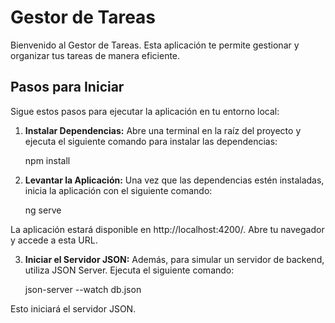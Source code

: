 # Gestor de Tareas

Bienvenido al Gestor de Tareas. Esta aplicación te permite gestionar y organizar tus tareas de manera eficiente.

## Pasos para Iniciar

Sigue estos pasos para ejecutar la aplicación en tu entorno local:

1. **Instalar Dependencias:**
Abre una terminal en la raíz del proyecto y ejecuta el siguiente comando para instalar las dependencias:

   npm install

2. **Levantar la Aplicación:**
Una vez que las dependencias estén instaladas, inicia la aplicación con el siguiente comando:

   ng serve

La aplicación estará disponible en http://localhost:4200/. Abre tu navegador y accede a esta URL.

3. **Iniciar el Servidor JSON:**
Además, para simular un servidor de backend, utiliza JSON Server. Ejecuta el siguiente comando:

   json-server --watch db.json

Esto iniciará el servidor JSON.

